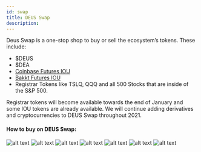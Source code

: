 ```yaml
---
id: swap
title: DEUS Swap
description:
---
```

Deus Swap is a one-stop shop to buy or sell the ecosystem’s tokens. These include: 
+ $DEUS 
+ $DEA 
+ [Coinbase Futures IOU](https://etherscan.io/token/0x4185cf99745b2a20727b37ee798193dd4a56cdfa)
+ [Bakkt Futures IOU](https://etherscan.io/token/0x11aa73194769882521e4576d245ffacd4e98acb4)
+ Registrar Tokens like TSLQ, QQQ and all 500 Stocks that are inside of the S&P 500.

Registrar tokens will become available towards the end of January and some IOU tokens are already available.
We will continue adding derivatives and cryptocurrencies to DEUS Swap throughout 2021.

#### How to buy on DEUS Swap:

![alt text](https://i.ibb.co/BLCZSVs/1.png "Step 1")
![alt text](https://i.ibb.co/r0zGy5s/2.png "Step 2")
![alt text](https://i.ibb.co/bWBf8p1/3.png "Step 3")
![alt text](https://i.ibb.co/VBMvwGm/4.png "Step 4")
![alt text](https://i.ibb.co/0hknSHV/5.png "Step 5")
![alt text](https://i.ibb.co/LhLVW6y/6.png "Step 6")
![alt text](https://i.ibb.co/sKL0bNf/7.png "Step 7")

